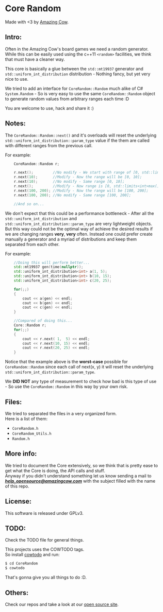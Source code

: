 Core Random 
====
Made with <3 by [Amazing Cow](http://www.amazingcow.com).

<!-- ####################################################################### -->
<!-- ####################################################################### -->

## Intro:

Often in the Amazing Cow's board games we need a random generator. While this
can be easily used using the c++11 ```<random>``` facilities, we think that 
must have a cleaner way.

This core is basically a glue between the ```std::mt19937``` generator and 
```std::uniform_int_distribution``` distribution - Nothing fancy, but yet 
very nice to use.

We tried to add an interface for ```CoreRandom::Random``` much alike of C# 
```System.Random``` - So is very easy to use the same ```CoreRandom::Random``` 
object to generate random values from arbitrary ranges each time :D


You are welcome to use, hack and share it :)


<!-- ####################################################################### -->

## Notes:

The ```CoreRandom::Random::next()``` and it's overloads will reset the 
underlying ```std::uniform_int_distribution::param_type``` value if the them are
called with different ranges from the previous call.

For example:

```c++
    CoreRandom::Random r;

    r.next();         //No modify - We start with range of [0, std::limits<int>::max()];
    r.next(10);       //Modify - Now the range will be [0, 10];
    r.next(10);       //No modify - Same range [0, 10];
    r.next();         //Modify - Now range is [0, std::limits<int>max()];
    r.next(100, 200); //Modify - Now the range will be [100, 200];
    r.next(100, 200); //No modify - Same range [100, 200];

    //And so on...
```

We don't expect that this could be a performance bottleneck - After all the 
```std::uniform_int_distribution``` and ```std::uniform_int_distribution::param_type```
are very lightweight objects.   
But this way could not be the optimal way of achieve the desired results if 
we are changing ranges **very**, **very** often. Instead one could prefer create
manually a generator and a myriad of distributions and keep them separated from
each other. 

For example:
```c++ 
    //Doing this will perform better...
    std::mt19937 gen(time(nullptr));
    std::uniform_int_distribution<int> a(1, 5);
    std::uniform_int_distribution<int> b(10, 15);
    std::uniform_int_distribution<int> c(20, 25);

    for(;;)
    {
        cout << a(gen) << endl;
        cout << b(gen) << endl;
        cout << c(gen) << endl;
    }

    //Compared of doing this...
    Core::Random r;
    for(;;)
    {
        cout << r.next( 1,  5) << endl;
        cout << r.next(10, 15) << endl;
        cout << r.next(20, 25) << endl;
    }
```

Notice that the example above is the **worst-case** possible for 
```CoreRandom::Random``` since each call of next(x, y) it will reset the 
underlying ```std::uniform_int_distribution::param_type```.

We **DID NOT** any type of measurement to check how bad is this type of use - 
So use the ```CoreRandom::Random``` in this way by your own risk.



<!-- ####################################################################### -->
<!-- ####################################################################### -->

## Files:

We tried to separated the files in a very organized form.   
Here is a list of them:

* ```CoreRandom.h```
* ```CoreRandom_Utils.h```
* ```Random.h```



<!-- ####################################################################### -->
<!-- ####################################################################### -->

## More info:

We tried to document the Core extensively, so we think that is pretty ease to 
get what the Core is doing, the API calls and stuff.   
Anyway if you didn't understand something let us know sending a mail to 
***help_opensource@amazingcow.com***  with the subject filled with the
name of this repo.



<!-- ####################################################################### -->
<!-- ####################################################################### -->

## License:

This software is released under GPLv3.



<!-- ####################################################################### -->
<!-- ####################################################################### -->

## TODO:

Check the TODO file for general things.

This projects uses the COWTODO tags.   
So install [cowtodo](http://www.github.com/AmazingCow-Tools/COWTODO.html) and run:

``` bash
$ cd CoreRandom
$ cowtodo 
```

That's gonna give you all things to do :D.



<!-- ####################################################################### -->
<!-- ####################################################################### -->

## Others:
Check our repos and take a look at our [open source site](http://opensource.amazingcow.com).
